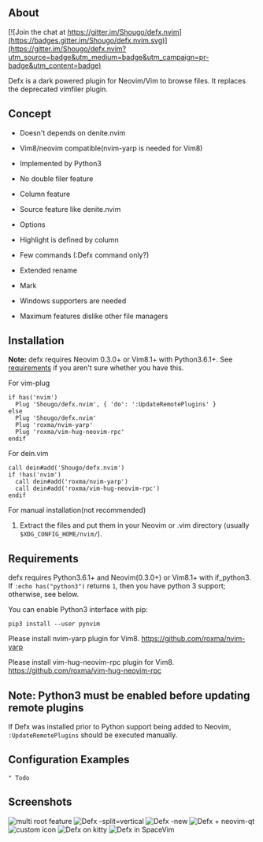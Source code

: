 ## About

[![Join the chat at https://gitter.im/Shougo/defx.nvim](https://badges.gitter.im/Shougo/defx.nvim.svg)](https://gitter.im/Shougo/defx.nvim?utm_source=badge&utm_medium=badge&utm_campaign=pr-badge&utm_content=badge)

Defx is a dark powered plugin for Neovim/Vim to browse files.
It replaces the deprecated vimfiler plugin.


## Concept

* Doesn't depends on denite.nvim

* Vim8/neovim compatible(nvim-yarp is needed for Vim8)

* Implemented by Python3

* No double filer feature

* Column feature

* Source feature like denite.nvim

* Options

* Highlight is defined by column

* Few commands (:Defx command only?)

* Extended rename

* Mark

* Windows supporters are needed

* Maximum features dislike other file managers


## Installation

**Note:** defx requires Neovim 0.3.0+ or Vim8.1+ with Python3.6.1+.  See
[requirements](#requirements) if you aren't sure whether you have this.

For vim-plug

```viml
if has('nvim')
  Plug 'Shougo/defx.nvim', { 'do': ':UpdateRemotePlugins' }
else
  Plug 'Shougo/defx.nvim'
  Plug 'roxma/nvim-yarp'
  Plug 'roxma/vim-hug-neovim-rpc'
endif
```

For dein.vim

```viml
call dein#add('Shougo/defx.nvim')
if !has('nvim')
  call dein#add('roxma/nvim-yarp')
  call dein#add('roxma/vim-hug-neovim-rpc')
endif
```

For manual installation(not recommended)

1. Extract the files and put them in your Neovim or .vim directory
   (usually `$XDG_CONFIG_HOME/nvim/`).


## Requirements

defx requires Python3.6.1+ and Neovim(0.3.0+) or Vim8.1+ with if\_python3.  If
`:echo has("python3")` returns `1`, then you have python 3 support; otherwise,
see below.

You can enable Python3 interface with pip:

    pip3 install --user pynvim

Please install nvim-yarp plugin for Vim8.
https://github.com/roxma/nvim-yarp

Please install vim-hug-neovim-rpc plugin for Vim8.
https://github.com/roxma/vim-hug-neovim-rpc


## Note: Python3 must be enabled before updating remote plugins
If Defx was installed prior to Python support being added to Neovim,
`:UpdateRemotePlugins` should be executed manually.


## Configuration Examples

```vim
" Todo
```



## Screenshots

![multi root feature](https://user-images.githubusercontent.com/41495/45696476-ac9d0a80-bb9e-11e8-9ee2-120ac7d0f045.png)
![Defx -split=vertical](https://user-images.githubusercontent.com/2835826/45823772-7190f900-bcbc-11e8-9727-3dda3ce4c07c.png)
![Defx -new](https://user-images.githubusercontent.com/3047695/45927914-7f07e680-bf3b-11e8-9b36-755e1eec2a8f.png)
![Defx + neovim-qt](https://user-images.githubusercontent.com/1314340/48659914-0b4a0c00-ea9c-11e8-9953-2f2d5ca7f24a.png)
![custom icon](https://user-images.githubusercontent.com/10108377/48677132-6e619e80-eb81-11e8-96bc-7d99fdb58995.png)
![Defx on kitty](https://user-images.githubusercontent.com/8403993/51080184-d29e6b80-16b5-11e9-802b-7c2f56705e2e.png)
![Defx in SpaceVim](https://user-images.githubusercontent.com/13142418/52636291-2b586280-2f07-11e9-81e6-49558811b0e8.png)
